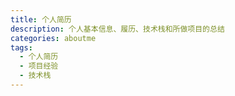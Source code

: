```yaml
---
title: 个人简历
description: 个人基本信息、履历、技术栈和所做项目的总结
categories: aboutme
tags:
  - 个人简历
  - 项目经验
  - 技术栈
---
```


